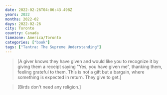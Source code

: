 ```yaml
---
date: 2022-02-26T04:06:43.498Z
years: 2022
months: 2022-02
days: 2022-02-26
city: Toronto
country: Canada
timezone: America/Toronto
categories: ["book"]
tags: ["Tantra: The Supreme Understanding"]
---
```

> [A giver knows they have given and would like you to recognize it by giving them a receipt saying "Yes, you have given me", thanking them, feeling grateful to them. This is not a gift but a bargain, where something is expected in return. They give to get.]

> [Birds don't need any religion.]
